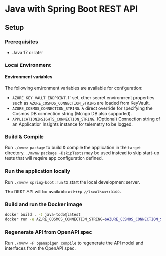 # Java with Spring Boot REST API

## Setup

### Prerequisites

- Java 17 or later

### Local Environment

#### Environment variables

The following environment variables are available for configuration:

- `AZURE_KEY_VAULT_ENDPOINT`. If set, other secret environment properties such as `AZURE_COSMOS_CONNECTION_STRING` are loaded from KeyVault.
- `AZURE_COSMOS_CONNECTION_STRING`. A direct override for specifying the Cosmos DB connection string (Mongo DB also supported).
- `APPLICATIONINSIGHTS_CONNECTION_STRING`. (Optional) Connection string of an Application Insights instance for telemetry to be logged.

### Build & Compile

Run `./mvnw package` to build & compile the application in the `target` directory.
`./mvnw package -DskipTests` may be used instead to skip start-up tests that will require app configuration defined.

### Run the application locally

Run `./mvnw spring-boot:run` to start the local development server.

The REST API will be available at `http://localhost:3100`.

### Build and run the Docker image

```bash
docker build . -t java-todo@latest
docker run -e AZURE_COSMOS_CONNECTION_STRING=$AZURE_COSMOS_CONNECTION_STRING -p 3100:3100 -t java-todo@latest
```

### Regenerate API from OpenAPI spec

Run `./mvnw -P openapigen compile` to regenerate the API model and interfaces from the OpenAPI spec.
